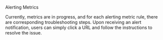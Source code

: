 Alerting Metrics

Currently, metrics are in progress, and for each alerting metric rule, there are corresponding troubleshooting steps. Upon receiving an alert notification, users can simply click a URL and follow the instructions to resolve the issue.

